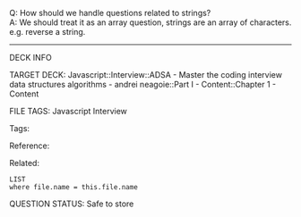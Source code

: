 Q: How should we handle questions related to strings?  
A: We should treat it as an array question, strings are an array of characters.  
e.g. reverse a string.


---

DECK INFO

TARGET DECK: Javascript::Interview::ADSA - Master the coding interview data structures algorithms - andrei neagoie::Part I - Content::Chapter 1 - Content

FILE TAGS: Javascript Interview

Tags:

Reference:

Related:

```dataview
LIST
where file.name = this.file.name
```

QUESTION STATUS: Safe to store